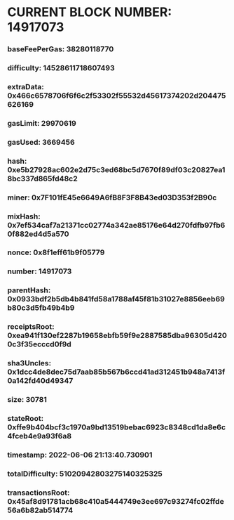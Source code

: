 # CURRENT BLOCK NUMBER: 14917073

### baseFeePerGas: 38280118770
### difficulty: 14528611718607493
### extraData: 0x466c6578706f6f6c2f53302f55532d45617374202d204475626169
### gasLimit: 29970619
### gasUsed: 3669456
### hash: 0xe5b27928ac602e2d75c3ed68bc5d7670f89df03c20827ea18bc337d865fd48c2
### miner: 0x7F101fE45e6649A6fB8F3F8B43ed03D353f2B90c
### mixHash: 0x7ef534caf7a21371cc02774a342ae85176e64d270fdfb97fb60f882ed4d5a570
### nonce: 0x8f1eff61b9f05779
### number: 14917073
### parentHash: 0x0933bdf2b5db4b841fd58a1788af45f81b31027e8856eeb69b80c3d5fb49b4b9
### receiptsRoot: 0xea941f130ef2287b19658ebfb59f9e2887585dba96305d4200c3f35ecccd0f9d
### sha3Uncles: 0x1dcc4de8dec75d7aab85b567b6ccd41ad312451b948a7413f0a142fd40d49347
### size: 30781
### stateRoot: 0xffe9b404bcf3c1970a9bd13519bebac6923c8348cd1da8e6c4fceb4e9a93f6a8
### timestamp: 2022-06-06 21:13:40.730901
### totalDifficulty: 51020942803275140325325
### transactionsRoot: 0x45af8d91781acb68c410a5444749e3ee697c93274fc02ffde56a6b82ab514774
